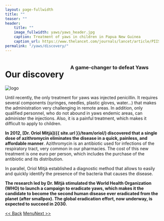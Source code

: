 ```yaml
---
layout: page-fullwidth
title: ""
teaser: ""
header:
    title: ""
    image_fullwidth: yaws/yaws_header.jpg
    caption: Treatment of yaws in children in Papua New Guinea
    caption_url: https://www.thelancet.com/journals/lancet/article/PIIS0140-6736(11)61624-3/fulltext
permalink: "/yaws/discovery/"
---
```


<div class="row t10">
	<div class="medium-8 columns b30">
		<h1>Our discovery</h1>
		<h3>A game-changer to defeat Yaws</h3>
	</div>
	<div class="medium-4 columns b30">
		<img src="{{ site.urlimg }}/yaws/cure_yaws_logo.png" alt="logo">
	</div>
</div>

Until recently, the only treatment for yaws was injected penicillin. It requires several components (syringes, needles, plastic gloves, water…) that makes the administration very challenging in remote areas. In addition, only qualified personnel, who do not abound in yaws endemic areas, can administer the injections. Also, it is a painful treatment, which makes it difficult to apply to children.

**In 2012, [Dr. Oriol Mitjà]({{ site.url }}/team/oriol/) discovered that a single dose of azithromycin eliminates the disease in a quick, painless, and affordable manner**. Azithromycin is an antibiotic used for infections of the respiratory tract, very common in our pharmacies.  The cost of this new treatment is one euro per person, which includes the purchase of the antibiotic and its distribution.

In parallel, Oriol Mitjà established a diagnostic method that allows to easily and quickly identify the presence of the bacteria that causes the disease.

**The research led by Dr. Mitjà stimulated the World Health Organization (WHO) to launch a campaign to eradicate yaws, which makes it the candidate to become the second human disease ever eradicated from the planet (after smallpox). The global eradication effort, now underway, is expected to succeed in 2030.**


<a class="button left r15 tiny radius" href="{{ site.url }}/yaws/diseases/"> << Back</a> <a class="button left r15 tiny radius" href="{{ site.url }}/yaws">Menu</a><a class="button left r15 tiny radius" href="{{ site.url }}/yaws/documentary/">Next >> </a>
